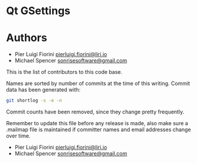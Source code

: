 Qt GSettings
============

# Authors

 * Pier Luigi Fiorini <pierluigi.fiorini@liri.io>
 * Michael Spencer <sonrisesoftware@gmail.com>

This is the list of contributors to this code base.

Names are sorted by number of commits at the time of this writing.
Commit data has been generated with:

```sh
git shortlog -s -e -n
```

Commit counts have been removed, since they change pretty frequently.

Remember to update this file before any release is made, also make sure
a .mailmap file is maintained if committer names and email addresses
change over time.

 * Pier Luigi Fiorini <pierluigi.fiorini@liri.io>
 * Michael Spencer <sonrisesoftware@gmail.com>
